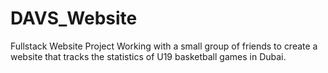 # DAVS_Website
Fullstack Website Project
Working with a small group of friends to create a website that tracks the statistics of U19 basketball games in Dubai.
